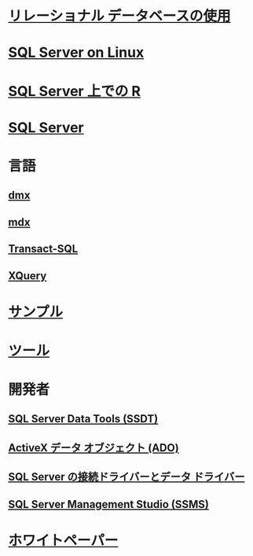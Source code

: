 # [リレーショナル データベースの使用](./relational-databases/toc.md)
        
# [SQL Server on Linux](./linux/TOC.md)        
        
# [SQL Server 上での R](./advanced-analytics/r-services/toc.md)        
        
# [SQL Server](./sql-server/toc.md)        
        
# 言語        
## [dmx](./dmx/toc.md)        
## [mdx](./mdx/toc.md)        
## [Transact-SQL](./t-sql/toc.md)        
## [XQuery](./xquery/toc.md)        
        
# [サンプル](./sample/TOC.md)        
        
# [ツール](./tools/toc.md)        
        
# 開発者        
## [SQL Server Data Tools (SSDT)](./ssdt/TOC.md)        
## [ActiveX データ オブジェクト (ADO)](./ado/TOC.md)        
## [SQL Server の接続ドライバーとデータ ドライバー](./connect/TOC.md)        
## [SQL Server Management Studio (SSMS)](./ssms/TOC.md)        
        
# [ホワイトペーパー](./whitepapers/toc.md)

